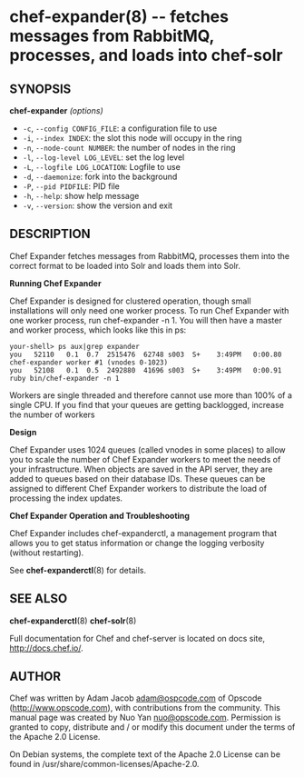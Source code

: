 chef-expander(8) -- fetches messages from RabbitMQ, processes, and loads into chef-solr
========================================

## SYNOPSIS

__chef-expander__ _(options)_

  * `-c`, `--config CONFIG_FILE`:
    a configuration file to use
  * `-i`, `--index INDEX`:
    the slot this node will occupy in the ring
  * `-n`, `--node-count NUMBER`:
    the number of nodes in the ring
  * `-l`, `--log-level LOG_LEVEL`:
    set the log level
  * `-L`, `--logfile LOG_LOCATION`:
    Logfile to use
  * `-d`, `--daemonize`:
    fork into the background
  * `-P`, `--pid PIDFILE`:
    PID file
  * `-h`, `--help`:
    show help message
  * `-v`, `--version`:
    show the version and exit

## DESCRIPTION

Chef Expander fetches messages from RabbitMQ, processes them into the
correct format to be loaded into Solr and loads them into Solr.

__Running Chef Expander__

Chef Expander is designed for clustered operation, though small
installations will only need one worker process. To run Chef
Expander with one worker process, run chef-expander -n 1.
You will then have a master and worker process, which looks like
this in ps:

    your-shell> ps aux|grep expander
    you   52110   0.1  0.7  2515476  62748 s003  S+    3:49PM   0:00.80 chef-expander worker #1 (vnodes 0-1023)
    you   52108   0.1  0.5  2492880  41696 s003  S+    3:49PM   0:00.91 ruby bin/chef-expander -n 1

Workers are single threaded and therefore cannot use more than 100%
of a single CPU. If you find that your queues are getting backlogged,
increase the number of workers

__Design__

Chef Expander uses 1024 queues (called vnodes in some places) to allow
you to scale the number of Chef Expander workers to meet the needs of
your infrastructure. When objects are saved in the API server, they are
added to queues based on their database IDs. These queues can be assigned
to different Chef Expander workers to distribute the load of processing
the index updates.

__Chef Expander Operation and Troubleshooting__

Chef Expander includes chef-expanderctl, a management program that allows
you to get status information or change the logging verbosity (without
restarting).

See __chef-expanderctl__(8) for details.

## SEE ALSO

__chef-expanderctl__(8)
__chef-solr__(8)

Full documentation for Chef and chef-server is located on docs site, http://docs.chef.io/.

## AUTHOR

Chef was written by Adam Jacob <adam@ospcode.com> of Opscode
(http://www.opscode.com),  with contributions from the community. This
manual page was created by Nuo Yan <nuo@opscode.com>. Permission is
granted to copy, distribute and / or modify this document under the
terms of the Apache 2.0 License.

On Debian systems, the complete text of the Apache 2.0 License  can  be
found in /usr/share/common-licenses/Apache-2.0.
